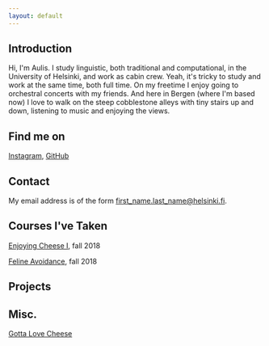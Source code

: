 ```yaml
---
layout: default
---
```


## Introduction

Hi, I'm Aulis. I study linguistic, both traditional and computational, in the University of Helsinki, and work as cabin crew. Yeah, it's tricky to study and work at the same time, both full time. On my freetime I enjoy going to orchestral concerts with my friends. And here in Bergen (where I'm based now) I love to walk on the steep cobblestone alleys with tiny stairs up and down, listening to music and enjoying the views.

## Find me on

[Instagram](https://www.instagram.com/aulismanuel/), [GitHub](https://github.com/aulismanuel)

## Contact

My email address is of the form first_name.last_name@helsinki.fi. 

## Courses I've Taken

[Enjoying Cheese I](https://courses.helsinki.fi/enjoying-cheese-I), fall 2018

[Feline Avoidance](https://courses.helsinki.fi/feline-avoidance), fall 2018

## Projects

## Misc. 

[Gotta Love Cheese](https://en.wikipedia.org/wiki/Cheese) 
